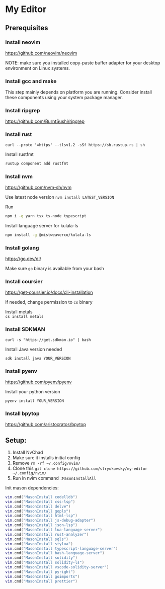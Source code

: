 # My Editor
## Prerequisites

### Install neovim  

https://github.com/neovim/neovim  

NOTE: make sure you installed copy-paste buffer adapter for your desktop environment on Linux systems.  

### Install gcc and make

This step mainly depends on platform you are running. Consider install these components using your system package manager.  

### Install ripgrep

https://github.com/BurntSushi/ripgrep

### Install rust

```shell
curl --proto '=https' --tlsv1.2 -sSf https://sh.rustup.rs | sh
```

Install rustfmt 

```sh
rustup component add rustfmt
```


### Install nvm
https://github.com/nvm-sh/nvm

Use latest node version `nvm install LATEST_VERSION`  

Run 

```sh
npm i -g yarn tsx ts-node typescript
```

Install language server for kulala-ls

```sh
npm install -g @mistweaverco/kulala-ls
```

### Install golang
https://go.dev/dl/

Make sure `go` binary is available from your bash

### Install coursier
https://get-coursier.io/docs/cli-installation  

If needed, change permission to `cs` binary  

Install metals  
`cs install metals`  

### Install SDKMAN
`curl -s "https://get.sdkman.io" | bash`

Install Java version needed

`sdk install java YOUR_VERSION`

### Install pyenv

https://github.com/pyenv/pyenv

Install your python version

`pyenv install YOUR_VERSION`

### Install bpytop

https://github.com/aristocratos/bpytop  

## Setup:  

1) Install NvChad
2) Make sure it installs initial config
3) Remove `rm -rf ~/.config/nvim/`
4) Clone this `git clone https://github.com/stryukovsky/my-editor ~/.config/nvim/`
5) Run in nvim command `:MasonInstallAll`

Init mason dependencies:

```lua
vim.cmd("MasonInstall codelldb")
vim.cmd("MasonInstall css-lsp")
vim.cmd("MasonInstall delve")
vim.cmd("MasonInstall gopls")
vim.cmd("MasonInstall html-lsp")
vim.cmd("MasonInstall js-debug-adapter")
vim.cmd("MasonInstall json-lsp")
vim.cmd("MasonInstall lua-language-server")
vim.cmd("MasonInstall rust-analyzer")
vim.cmd("MasonInstall sqls")
vim.cmd("MasonInstall stylua")
vim.cmd("MasonInstall typescript-language-server")
vim.cmd("MasonInstall bash-language-server")
vim.cmd("MasonInstall solidity")
vim.cmd("MasonInstall solidity-ls")
vim.cmd("MasonInstall vscode-solidity-server")
vim.cmd("MasonInstall pyright")
vim.cmd("MasonInstall goimports")
vim.cmd("MasonInstall prettier")
```
